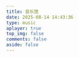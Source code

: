```yaml
---
title: 音乐馆
date: 2025-08-14 14:43:36
type: music
aplayer: true
top_img: false
comments: false
aside: false
---
```

